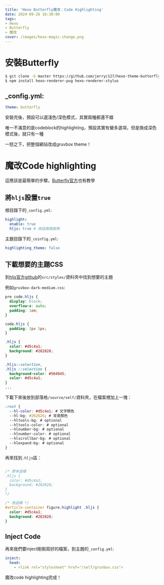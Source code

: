 ```yaml
---
title: 'Hexo Butterfly魔改：Code Highlighting'
date: 2024-09-26 16:30:00
tags:
- Hexo
- Butterfly
- 魔改
cover: /images/hexo-magic-change.png
---
```


# 安裝Butterfly

```sh
$ git clone -b master https://github.com/jerryc127/hexo-theme-butterfly.git themes/butterfly
$ npm install hexo-renderer-pug hexo-renderer-stylus
```

## _config.yml:
```yml
theme: butterfly
```

安裝完後，預設可以選淺色/深色模式，其實兩種都還不錯

唯一不滿意的是codeblock的highlighting，預設其實有蠻多選項，但是換成深色模式後，就只有一種

一怒之下，把整個網站改成gruvbox theme！

# 魔改Code highlighting

這應該是最簡單的步驟，[Butterfly官方](https://butterfly.js.org/en/posts/customize-code-coloring/?highlight=code+high)也有教學

## 將`hljs`設置`true`

根目錄下的`_config.yml`:

```yml
highlight:
  enable: true
  hljs: true # 改這兩個就夠
```

主題目錄下的`_coinfig.yml`:

```yml
highlighting_theme: false
```

## 下載想要的主題CSS

到[hljs官方github](https://github.com/highlightjs/highlight.js/tree/main)的`src/styles/`資料夾中找到想要的主題

例如`gruvbox-dark-medium.css`:

```css
pre code.hljs {
  display: block;
  overflow-x: auto;
  padding: 1em;
}

code.hljs {
  padding: 3px 5px;
}

.hljs {
  color: #d5c4a1;
  background: #282828;
}

.hljs::selection,
.hljs ::selection {
  background-color: #504945;
  color: #d5c4a1;
}
...
```

下載下來後放到部落格`/source/self/`資料夾，在檔案裡加上一塊：

```css
:root {
  --hl-color: #d5c4a1; # 文字顏色
  --hl-bg: #262626; # 背景顏色
  --hltools-bg: # optional
  --hltools-color: # optional
  --hlnumber-bg: # optional
  --hlnumber-color: # optional
  --hlscrollbar-bg: # optional
  --hlexpand-bg: # optional
}
```

再來找到`.hljs`區：

```css

/* 原本這樣
.hljs {
  color: #d5c4a1;
  background: #282828;
}
*/

/* 改這樣 */
#article-container figure.highlight .hljs {
  color: #d5c4a1;
  background: #282828;
}
```

## Inject Code

再來我們要inject剛剛寫好的檔案，到主題的`_config.yml`:

```yml
inject:
  head:
    - <link rel="stylesheet" href="/self/gruvbox.css">
```

魔改code highlighting完成！
